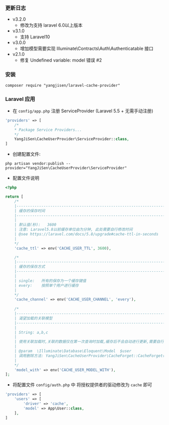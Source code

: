 ### 更新日志
* v3.2.0
  - 修改为支持 laravel 6.0以上版本
* v3.1.0
    - 支持 Laravel10
* v3.0.0
    - 增加模型需要实现 Illuminate\Contracts\Auth\Authenticatable 接口
* v2.1.0
    - 修复 Undefined variable: model 错误 #2

### 安装

```shell
composer require "yangjisen/laravel-cache-provider"
```

### Laravel 应用

* 在 `config/app.php` 注册 ServiceProvider (Laravel 5.5 + 无需手动注册) 

```php
'providers' => [
    /*
    * Package Service Providers...
    */
    YangJiSen\CacheUserProvider\ServiceProvider::class,
]
```

* 创建配置文件:

```shell
php artisan vendor:publish --provider="YangJiSen\CacheUserProvider\ServiceProvider"
```

* 配置文件说明
```php
<?php

return [
    /*
    |--------------------------------------------------------------------------
    | 缓存的保存时间
    |--------------------------------------------------------------------------
    |
    | 默认值(秒):   3600
    | 注意: Laravel5.8以前缓存单位由为分钟, 此处需要自行修改时间
    | @see https://laravel.com/docs/5.8/upgrade#cache-ttl-in-seconds
    |
    */
    'cache_ttl' => env('CACHE_USER_TTL', 3600),

    /*
    |--------------------------------------------------------------------------
    | 缓存的保存方式
    |--------------------------------------------------------------------------
    |
    | single:   所有的保存为一个缓存键值
    | every:    按照单个用户进行缓存
    |
    */
    'cache_channel' => env('CACHE_USER_CHANNEL', 'every'),
    
    /*
    |--------------------------------------------------------------------------
    | 渴望加载的关联模型
    |--------------------------------------------------------------------------
    |
    | String: a,b,c
    |
    | 使用关联加载时,关联的数据仅在第一次查询时加载,缓存后不会自动进行更新,需要自行实现关联更新时删除缓存数据
    |
    | @param  \Illuminate\Database\Eloquent\Model  $user
    | 调用删除方法: YangJiSen\CacheUserProvider\CacheForget::CacheForget($user);
    |
    */
    'model_with' => env('CACHE_USER_MODEL_WITH'),
];
```

* 将配置文件 `config/auth.php` 中 将授权提供者的驱动修改为 `cache` 即可

```php
'providers' => [
    'users' => [
        'driver' => 'cache',
        'model' => App\User::class,
    ],
]
```
